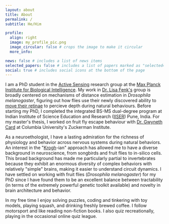 ```yaml
---
layout: about
title: About
permalink: /
subtitle: He/Him

profile:
  align: right
  image: my_profile_pic.png
  image_circular: false # crops the image to make it circular
  more_info:

news: false # includes a list of news items
selected_papers: false # includes a list of papers marked as "selected={true}"
social: true # includes social icons at the bottom of the page
---
```


I am a PhD student in the [Active Sensing](https://www.bi.mpg.de/fenk) research group at the [Max Planck Institute for Biological Intelligence](https://www.bi.mpg.de/en). My work in [Dr. Lisa Fenk's](https://www.bi.mpg.de/2401722/fenk-page.html) group is broadly centered on mechanisms of distance estimation in _Drosophila melanogaster_, figuring out how flies use their newly discovered ability to [move their retinae](https://www.nature.com/articles/s41586-022-05317-5) to percieve depth during natural behaviours. Before starting my PhD, I completed the integrated BS-MS dual-degree program at Indian Institute of Science Education and Research ([IISER](https://www.iiserpune.ac.in)) Pune, India. For my master's thesis, I worked on fruit fly escape behaviour with [Dr. Gwyneth Card](https://zuckermaninstitute.columbia.edu/gwyneth-card-phd) at Columbia University's Zuckerman Institute.

As a neuroethologist, I have a lasting admiration for the richness of physiology and behavior across nervous systems during natural behaviors. An interest in the "[Krogh](https://en.wikipedia.org/wiki/Krogh%27s_principle)-ian" approach has allowed me to have a diverse background in neuroscience, from songbirds and fruit flies to in-silico cells. This broad background has made me particularly partial to invertebrates because they exhibit an enormous diversity of complex behaviors with relatively "simple" brains, making it easier to understand circuit dynamics. I have settled on working with fruit flies (_Drosophila melanogaster_) for my PhD since I have found them to be an excellent balance between tractability (in terms of the extremely powerful genetic toolkit available) and novelty in brain architecture and behavior.

In my free time I enjoy solving puzzles, coding and tinkering with toy models, playing squash, and drinking freshly brewed coffee. I follow motorsport and like reading non-fiction books. I also quiz recreationally, playing in the occasional online quiz league.
